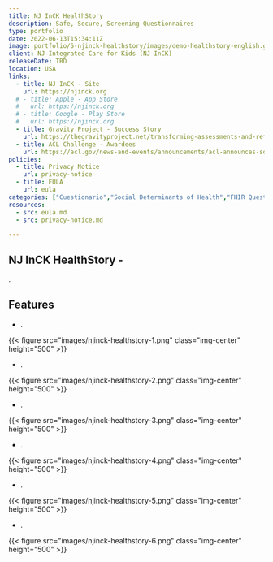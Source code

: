 ```yaml
---
title: NJ InCK HealthStory
description: Safe, Secure, Screening Questionnaires
type: portfolio
date: 2022-06-13T15:34:11Z
image: portfolio/5-njinck-healthstory/images/demo-healthstory-english.gif
client: NJ Integrated Care for Kids (NJ InCK)
releaseDate: TBD
location: USA
links: 
  - title: NJ InCK - Site
    url: https://njinck.org
  # - title: Apple - App Store
  #   url: https://njinck.org
  # - title: Google - Play Store
  #   url: https://njinck.org
  - title: Gravity Project - Success Story
    url: https://thegravityproject.net/transforming-assessments-and-referrals-for-nj-residents
  - title: ACL Challenge - Awardees
    url: https://acl.gov/news-and-events/announcements/acl-announces-social-care-referrals-challenge-phase-2-awardees
policies:
  - title: Privacy Notice
    url: privacy-notice
  - title: EULA
    url: eula
categories: ["Cuestionario","Social Determinants of Health","FHIR Questionnaires","FHIR"]
resources:
  - src: eula.md
  - src: privacy-notice.md

---
```

## NJ InCK HealthStory -

.

## Features

- .

{{< figure src="images/njinck-healthstory-1.png" class="img-center" height="500" >}}

- .

{{< figure src="images/njinck-healthstory-2.png" class="img-center" height="500" >}}

- .

{{< figure src="images/njinck-healthstory-3.png" class="img-center" height="500" >}}

- .

{{< figure src="images/njinck-healthstory-4.png" class="img-center" height="500" >}}

- .

{{< figure src="images/njinck-healthstory-5.png" class="img-center" height="500" >}}

- .

{{< figure src="images/njinck-healthstory-6.png" class="img-center" height="500" >}}
